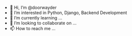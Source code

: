- 👋 Hi, I’m @doorwayder
- 👀 I’m interested in Python, Django, Backend Development
- 🌱 I’m currently learning ...
- 💞️ I’m looking to collaborate on ...
- 📫 How to reach me ...

<!---
doorwayder/doorwayder is a ✨ special ✨ repository because its `README.md` (this file) appears on your GitHub profile.
You can click the Preview link to take a look at your changes.
--->
